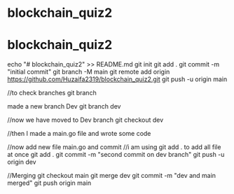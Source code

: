 # blockchain_quiz2
# blockchain_quiz2

echo "# blockchain_quiz2" >> README.md
git init
git add .
git commit -m "initial commit"
git branch -M main
git remote add origin https://github.com/Huzaifa2319/blockchain_quiz2.git
git push -u origin main

//to check branches
git branch

made a new branch Dev
git branch dev

//now we have moved to Dev branch
git checkout dev

//then I made a main.go file and wrote some code

//now add new file main.go and commit
//i am using git add . to add all file at once
git add .
git commit -m "second commit on dev branch"
git push -u origin dev

//Merging
git checkout main
git merge dev
git commit -m "dev and main merged"
git push origin main
